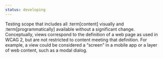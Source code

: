 ```yaml
---
status: developing
---
```


Testing scope that includes all :term[content] visually and :term[programmatically] available without a significant change.
Conceptually, views correspond to the definition of a web page as used in WCAG 2, but are not restricted to content meeting that definition.
For example, a view could be considered a “screen” in a mobile app or a layer of web content, such as a modal dialog.
